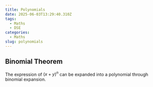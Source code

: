 ```yaml
---
title: Polynomials
date: 2025-06-03T13:29:40.310Z
tags:
  - Maths
  - DSE
categories:
  - Maths
slug: polynomials
---
```


## Binomial Theorem

The expression of $(x+y)^n$ can be expanded into a polynomial through binomial expansion.
